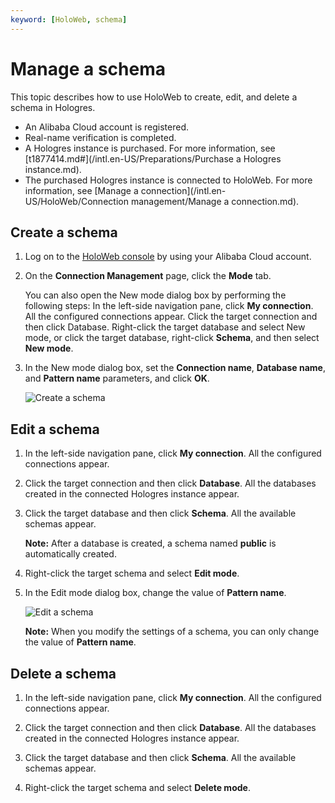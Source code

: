 ```yaml
---
keyword: [HoloWeb, schema]
---
```


# Manage a schema

This topic describes how to use HoloWeb to create, edit, and delete a schema in Hologres.

-   An Alibaba Cloud account is registered.
-   Real-name verification is completed.
-   A Hologres instance is purchased. For more information, see [t1877414.md\#](/intl.en-US/Preparations/Purchase a Hologres instance.md).
-   The purchased Hologres instance is connected to HoloWeb. For more information, see [Manage a connection](/intl.en-US/HoloWeb/Connection management/Manage a connection.md).

## Create a schema

1.  Log on to the [HoloWeb console](https://account.aliyun.com/login/login.htm?oauth_callback=http%3A%2F%2Fholoweb-cn-shanghai.data.aliyun.com%2F) by using your Alibaba Cloud account.

2.  On the **Connection Management** page, click the **Mode** tab.

    You can also open the New mode dialog box by performing the following steps: In the left-side navigation pane, click **My connection**. All the configured connections appear. Click the target connection and then click Database. Right-click the target database and select New mode, or click the target database, right-click **Schema**, and then select **New mode**.

3.  In the New mode dialog box, set the **Connection name**, **Database name**, and **Pattern name** parameters, and click **OK**.

    ![Create a schema](https://static-aliyun-doc.oss-cn-hangzhou.aliyuncs.com/assets/img/en-US/5699438951/p132147.png)


## Edit a schema

1.  In the left-side navigation pane, click **My connection**. All the configured connections appear.

2.  Click the target connection and then click **Database**. All the databases created in the connected Hologres instance appear.

3.  Click the target database and then click **Schema**. All the available schemas appear.

    **Note:** After a database is created, a schema named **public** is automatically created.

4.  Right-click the target schema and select **Edit mode**.

5.  In the Edit mode dialog box, change the value of **Pattern name**.

    ![Edit a schema](https://static-aliyun-doc.oss-cn-hangzhou.aliyuncs.com/assets/img/en-US/5699438951/p132174.png)

    **Note:** When you modify the settings of a schema, you can only change the value of **Pattern name**.


## Delete a schema

1.  In the left-side navigation pane, click **My connection**. All the configured connections appear.

2.  Click the target connection and then click **Database**. All the databases created in the connected Hologres instance appear.

3.  Click the target database and then click **Schema**. All the available schemas appear.

4.  Right-click the target schema and select **Delete mode**.


